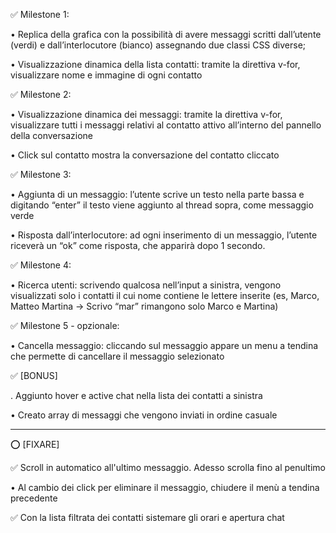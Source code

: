 ✅  Milestone 1:

• Replica della grafica con la possibilità di avere messaggi scritti dall’utente (verdi) e
dall’interlocutore (bianco) assegnando due classi CSS diverse;

• Visualizzazione dinamica della lista contatti: tramite la direttiva v-for, visualizzare
nome e immagine di ogni contatto


✅  Milestone 2:

• Visualizzazione dinamica dei messaggi: tramite la direttiva v-for, visualizzare tutti i
messaggi relativi al contatto attivo all’interno del pannello della conversazione

• Click sul contatto mostra la conversazione del contatto cliccato


✅  Milestone 3:

• Aggiunta di un messaggio: l’utente scrive un testo nella parte bassa e digitando
“enter” il testo viene aggiunto al thread sopra, come messaggio verde

• Risposta dall’interlocutore: ad ogni inserimento di un messaggio, l’utente riceverà
un “ok” come risposta, che apparirà dopo 1 secondo.


✅  Milestone 4:

• Ricerca utenti: scrivendo qualcosa nell’input a sinistra, vengono visualizzati solo i
contatti il cui nome contiene le lettere inserite (es, Marco, Matteo Martina -> Scrivo
“mar” rimangono solo Marco e Martina)


✅  Milestone 5 - opzionale:

• Cancella messaggio: cliccando sul messaggio appare un menu a tendina che
permette di cancellare il messaggio selezionato


✅  [BONUS]

. Aggiunto hover e active chat nella lista dei contatti a sinistra

• Creato array di messaggi che vengono inviati in ordine casuale

-------------------------------

⭕️ [FIXARE]

✅ Scroll in automatico all'ultimo messaggio. Adesso scrolla fino al penultimo

• Al cambio dei click per eliminare il messaggio, chiudere il menù a tendina precedente

✅ Con la lista filtrata dei contatti sistemare gli orari e apertura chat


